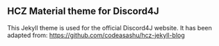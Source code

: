 ## HCZ Material theme for Discord4J

This Jekyll theme is used for the official Discord4J website. It has been adapted from: https://github.com/codeasashu/hcz-jekyll-blog
